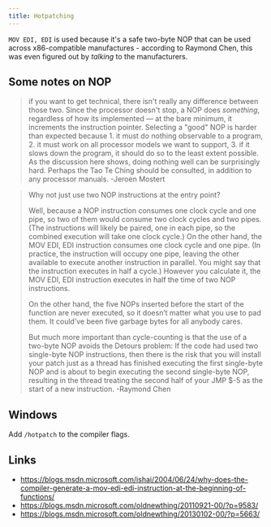 ```yaml
---
title: Hotpatching
---
```


`MOV EDI, EDI` is used because it's a safe two-byte NOP that can be used across
x86-compatible manufactures - according to Raymond Chen, this was even figured
out by *talking* to the manufacturers.


## Some notes on NOP


> if you want to get technical, there isn't really any difference between
> those two. Since the processor doesn't stop, a NOP does *something*, regardless
> of how its implemented — at the bare minimum, it increments the instruction
> pointer. Selecting a "good" NOP is harder than expected because 1. it must do
> nothing observable to a program, 2. it must work on all processor models we
> want to support, 3. if it slows down the program, it should do so to the least
> extent possible. As the discussion here shows, doing nothing well can be
> surprisingly hard. Perhaps the Tao Te Ching should be consulted, in addition to
> any processor manuals.
> -Jeroen Mostert



> Why not just use two NOP instructions at the entry point?
> 
> Well, because a NOP instruction consumes one clock cycle and one pipe, so two
> of them would consume two clock cycles and two pipes. (The instructions will
> likely be paired, one in each pipe, so the combined execution will take one
> clock cycle.) On the other hand, the MOV EDI, EDI instruction consumes one
> clock cycle and one pipe. (In practice, the instruction will occupy one pipe,
> leaving the other available to execute another instruction in parallel. You
> might say that the instruction executes in half a cycle.) However you calculate
> it, the MOV EDI, EDI instruction executes in half the time of two NOP
> instructions.
> 
> On the other hand, the five NOPs inserted before the start of the function are
> never executed, so it doesn’t matter what you use to pad them. It could’ve been
> five garbage bytes for all anybody cares.
> 
> But much more important than cycle-counting is that the use of a two-byte NOP
> avoids the Detours problem: If the code had used two single-byte NOP
> instructions, then there is the risk that you will install your patch just as a
> thread has finished executing the first single-byte NOP and is about to begin
> executing the second single-byte NOP, resulting in the thread treating the
> second half of your JMP $-5 as the start of a new instruction.
> -Raymond Chen

## Windows

Add `/hotpatch` to the compiler flags.

## Links

* <https://blogs.msdn.microsoft.com/ishai/2004/06/24/why-does-the-compiler-generate-a-mov-edi-edi-instruction-at-the-beginning-of-functions/>
* <https://blogs.msdn.microsoft.com/oldnewthing/20110921-00/?p=9583/>
* <https://blogs.msdn.microsoft.com/oldnewthing/20130102-00/?p=5663/>


